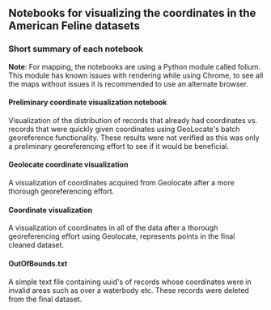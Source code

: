 ## Notebooks for visualizing the coordinates in the American Feline datasets

### Short summary of each notebook
**Note**: For mapping, the notebooks are using a Python module called folium. This module has known issues with rendering while using Chrome, to see all the maps without issues it is recommended to use an alternate browser.

#### Preliminary coordinate visualization notebook
Visualization of the distribution of records that already had coordinates vs. records that were quickly given coordinates using GeoLocate's batch georeference functionality. These results were not verified as this was only a preliminary georeferencing effort to see if it would be beneficial.

#### Geolocate coordinate visualization
A visualization of coordinates acquired from Geolocate after a more thorough georeferencing effort.

#### Coordinate visualization
A visualization of coordinates in all of the data after a thorough georeferencing effort using Geolocate, represents points in the final cleaned dataset.

#### OutOfBounds.txt
A simple text file containing uuid's of records whose coordinates were in invalid areas such as over a waterbody etc. These records were deleted from the final dataset.